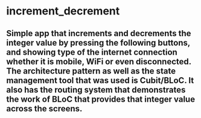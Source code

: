 # increment_decrement

## Simple app that increments and decrements the integer value by pressing the following buttons, and showing type of the internet connection whether it is mobile, WiFi or even disconnected. The architecture pattern as well as the state management tool that was used is Cubit/BLoC. It also has the routing system that demonstrates the work of BLoC that provides that integer value across the screens.


